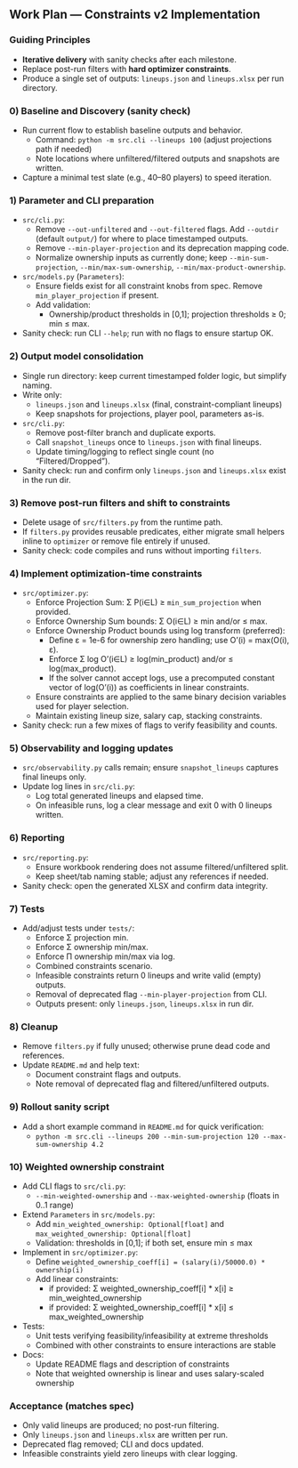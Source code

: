 ## Work Plan — Constraints v2 Implementation

### Guiding Principles
- **Iterative delivery** with sanity checks after each milestone.
- Replace post-run filters with **hard optimizer constraints**.
- Produce a single set of outputs: `lineups.json` and `lineups.xlsx` per run directory.

### 0) Baseline and Discovery (sanity check)
- Run current flow to establish baseline outputs and behavior.
  - Command: `python -m src.cli --lineups 100` (adjust projections path if needed)
  - Note locations where unfiltered/filtered outputs and snapshots are written.
- Capture a minimal test slate (e.g., 40–80 players) to speed iteration.

### 1) Parameter and CLI preparation
- `src/cli.py`:
  - Remove `--out-unfiltered` and `--out-filtered` flags. Add `--outdir` (default `output/`) for where to place timestamped outputs.
  - Remove `--min-player-projection` and its deprecation mapping code.
  - Normalize ownership inputs as currently done; keep `--min-sum-projection`, `--min/max-sum-ownership`, `--min/max-product-ownership`.
- `src/models.py` (`Parameters`):
  - Ensure fields exist for all constraint knobs from spec. Remove `min_player_projection` if present.
  - Add validation:
    - Ownership/product thresholds in [0,1]; projection thresholds ≥ 0; min ≤ max.
- Sanity check: run CLI `--help`; run with no flags to ensure startup OK.

### 2) Output model consolidation
- Single run directory: keep current timestamped folder logic, but simplify naming.
- Write only:
  - `lineups.json` and `lineups.xlsx` (final, constraint-compliant lineups)
  - Keep snapshots for projections, player pool, parameters as-is.
- `src/cli.py`:
  - Remove post-filter branch and duplicate exports.
  - Call `snapshot_lineups` once to `lineups.json` with final lineups.
  - Update timing/logging to reflect single count (no “Filtered/Dropped”).
- Sanity check: run and confirm only `lineups.json` and `lineups.xlsx` exist in the run dir.

### 3) Remove post-run filters and shift to constraints
- Delete usage of `src/filters.py` from the runtime path.
- If `filters.py` provides reusable predicates, either migrate small helpers inline to `optimizer` or remove file entirely if unused.
- Sanity check: code compiles and runs without importing `filters`.

### 4) Implement optimization-time constraints
- `src/optimizer.py`:
  - Enforce Projection Sum: Σ P(i∈L) ≥ `min_sum_projection` when provided.
  - Enforce Ownership Sum bounds: Σ O(i∈L) ≥ min and/or ≤ max.
  - Enforce Ownership Product bounds using log transform (preferred):
    - Define ε = 1e-6 for ownership zero handling; use O’(i) = max(O(i), ε).
    - Enforce Σ log O’(i∈L) ≥ log(min_product) and/or ≤ log(max_product).
    - If the solver cannot accept logs, use a precomputed constant vector of log(O’(i)) as coefficients in linear constraints.
  - Ensure constraints are applied to the same binary decision variables used for player selection.
  - Maintain existing lineup size, salary cap, stacking constraints.
- Sanity check: run a few mixes of flags to verify feasibility and counts.

### 5) Observability and logging updates
- `src/observability.py` calls remain; ensure `snapshot_lineups` captures final lineups only.
- Update log lines in `src/cli.py`:
  - Log total generated lineups and elapsed time.
  - On infeasible runs, log a clear message and exit 0 with 0 lineups written.

### 6) Reporting
- `src/reporting.py`:
  - Ensure workbook rendering does not assume filtered/unfiltered split.
  - Keep sheet/tab naming stable; adjust any references if needed.
- Sanity check: open the generated XLSX and confirm data integrity.

### 7) Tests
- Add/adjust tests under `tests/`:
  - Enforce Σ projection min.
  - Enforce Σ ownership min/max.
  - Enforce Π ownership min/max via log.
  - Combined constraints scenario.
  - Infeasible constraints return 0 lineups and write valid (empty) outputs.
  - Removal of deprecated flag `--min-player-projection` from CLI.
  - Outputs present: only `lineups.json`, `lineups.xlsx` in run dir.

### 8) Cleanup
- Remove `filters.py` if fully unused; otherwise prune dead code and references.
- Update `README.md` and help text:
  - Document constraint flags and outputs.
  - Note removal of deprecated flag and filtered/unfiltered outputs.

### 9) Rollout sanity script
- Add a short example command in `README.md` for quick verification:
  - `python -m src.cli --lineups 200 --min-sum-projection 120 --max-sum-ownership 4.2`

### 10) Weighted ownership constraint
- Add CLI flags to `src/cli.py`:
  - `--min-weighted-ownership` and `--max-weighted-ownership` (floats in 0..1 range)
- Extend `Parameters` in `src/models.py`:
  - Add `min_weighted_ownership: Optional[float]` and `max_weighted_ownership: Optional[float]`
  - Validation: thresholds in [0,1]; if both set, ensure min ≤ max
- Implement in `src/optimizer.py`:
  - Define `weighted_ownership_coeff[i] = (salary(i)/50000.0) * ownership(i)`
  - Add linear constraints:
    - if provided: Σ weighted_ownership_coeff[i] * x[i] ≥ min_weighted_ownership
    - if provided: Σ weighted_ownership_coeff[i] * x[i] ≤ max_weighted_ownership
- Tests:
  - Unit tests verifying feasibility/infeasibility at extreme thresholds
  - Combined with other constraints to ensure interactions are stable
- Docs:
  - Update README flags and description of constraints
  - Note that weighted ownership is linear and uses salary-scaled ownership

### Acceptance (matches spec)
- Only valid lineups are produced; no post-run filtering.
- Only `lineups.json` and `lineups.xlsx` are written per run.
- Deprecated flag removed; CLI and docs updated.
- Infeasible constraints yield zero lineups with clear logging.
